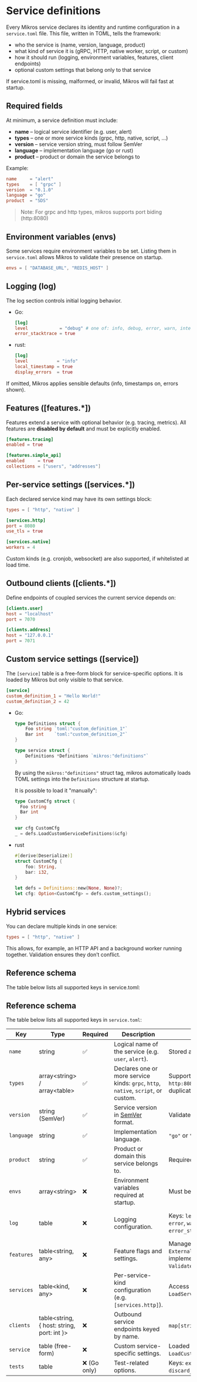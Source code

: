 # Service definitions

Every Mikros service declares its identity and runtime configuration in a
`service.toml` file. This file, written in TOML, tells the framework: 

* who the service is (name, version, language, product)
* what kind of service it is (gRPC, HTTP, native worker, script, or custom)
* how it should run (logging, environment variables, features, client endpoints)
* optional custom settings that belong only to that service

If service.toml is missing, malformed, or invalid, Mikros will fail fast at
startup.

## Required fields

At minimum, a service definition must include:

* **name** – logical service identifier (e.g. user, alert)
* **types** – one or more service kinds (grpc, http, native, script, …)
* **version** – service version string, must follow SemVer
* **language** – implementation language (go or rust)
* **product** – product or domain the service belongs to

Example:
```toml
name     = "alert"
types    = [ "grpc" ]
version  = "0.1.0"
language = "go"
product  = "SDS"
```

> Note: For grpc and http types, mikros supports port biding (http:8080)

## Environment variables (envs)

Some services require environment variables to be set. Listing them in
`service.toml` allows Mikros to validate their presence on startup.

```toml
envs = [ "DATABASE_URL", "REDIS_HOST" ]
```

## Logging (log)

The log section controls initial logging behavior.

* Go:
  ```toml
  [log]
  level            = "debug" # one of: info, debug, error, warn, internal
  error_stacktrace = true
  ```

* rust:
  ```toml
  [log]
  level           = "info"
  local_timestamp = true
  display_errors  = true
  ```

If omitted, Mikros applies sensible defaults (info, timestamps on, errors shown).

## Features ([features.*])

Features extend a service with optional behavior (e.g. tracing, metrics). All
features are **disabled by default** and must be explicitly enabled.

```toml
[features.tracing]
enabled = true

[features.simple_api]
enabled     = true
collections = ["users", "addresses"]
```

## Per-service settings ([services.*])

Each declared service kind may have its own settings block:

```toml
types = [ "http", "native" ]

[services.http]
port = 8080
use_tls = true

[services.native]
workers = 4
```

Custom kinds (e.g. cronjob, websocket) are also supported, if
whitelisted at load time.

## Outbound clients ([clients.*])

Define endpoints of coupled services the current service depends on:

```toml
[clients.user]
host = "localhost"
port = 7070

[clients.address]
host = "127.0.0.1"
port = 7071
```

## Custom service settings ([service])

The `[service]` table is a free-form block for service-specific options. It is
loaded by Mikros but only visible to that service.

```toml
[service]
custom_definition_1 = "Hello World!"
custom_definition_2 = 42
```

* Go:
  ```go
  type Definitions struct {
      Foo string `toml:"custom_definition_1"`
      Bar int    `toml:"custom_definition_2"`
  }
  
  type service struct {
      Definitions *Definitions `mikros:"definitions"`
  }
  ```

  By using the `mikros:"definitions"` struct tag, mikros automatically loads
  TOML settings into the `Definitions` structure at startup.

  It is possible to load it "manually":
  ```go
  type CustomCfg struct {
    Foo string
    Bar int
  }

  var cfg CustomCfg
  _ = defs.LoadCustomServiceDefinitions(&cfg)
  ```

* rust
  ```rust
  #[derive(Deserialize)]
  struct CustomCfg {
      foo: String,
      bar: i32,
  }

  let defs = Definitions::new(None, None)?;
  let cfg: Option<CustomCfg> = defs.custom_settings();
  ```

## Hybrid services

You can declare multiple kinds in one service:
```toml
types = [ "http", "native" ]
```

This allows, for example, an HTTP API and a background worker running together.
Validation ensures they don’t conflict.

## Reference schema

The table below lists all supported keys in service.toml:

## Reference schema

The table below lists all supported keys in `service.toml`:

| Key        | Type                                         | Required    | Description                                                                        | Go                                                                                              | Rust                                                                                                    |
|------------|----------------------------------------------|-------------|------------------------------------------------------------------------------------|-------------------------------------------------------------------------------------------------|---------------------------------------------------------------------------------------------------------|
| `name`     | string                                       | ✅           | Logical name of the service (e.g. `user`, `alert`).                                | Stored as `Definitions.Name`.                                                                   | Stored as `ServiceName`.                                                                                |
| `types`    | array\<string\> / array\<table\>             | ✅           | Declares one or more service kinds: `grpc`, `http`, `native`, `script`, or custom. | Supports `type:port` (e.g. `http:8080`). Validated: no duplicates, only one `script`.           | Deserialized as `Vec<Service>`. Custom kinds require `CustomServiceInfo`.                               |
| `version`  | string (SemVer)                              | ✅           | Service version in [SemVer](https://semver.org) format.                            | Validated with `version` rule.                                                                  | Plain string, validated by `validator`.                                                                 |
| `language` | string                                       | ✅           | Implementation language.                                                           | `"go"` or `"rust"`.                                                                             | Typically `"rust"`, but kept as free string.                                                            |
| `product`  | string                                       | ✅           | Product or domain this service belongs to.                                         | Required string.                                                                                | Required string.                                                                                        |
| `envs`     | array\<string\>                              | ❌           | Environment variables required at startup.                                         | Must be uppercase ASCII.                                                                        | Presence validated, values not parsed.                                                                  |
| `log`      | table                                        | ❌           | Logging configuration.                                                             | Keys: `level` (one of `info`, `debug`, `error`, `warn`, `internal`), `error_stacktrace` (bool). | Keys: `level` (string), `local_timestamp` (bool), `display_errors` (bool). Defaults applied if omitted. |
| `features` | table\<string, any\>                         | ❌           | Feature flags and settings.                                                        | Managed via `ExternalFeatureEntry`. Must implement `Enabled()` and `Validate()`.                | Deserialized into typed structs with `Definitions::load_feature<T>()`.                                  |
| `services` | table\<kind, any\>                           | ❌           | Per-service-kind configuration (e.g. `[services.http]`).                           | Access via `LoadService(serviceType)`.                                                          | Access via `load_service::<T>(ServiceKind)`.                                                            |
| `clients`  | table\<string, { host: string, port: int }\> | ❌           | Outbound service endpoints keyed by name.                                          | `map[string]GrpcClient`.                                                                        | `Option<Client>` via `defs.client("name")`.                                                             |
| `service`  | table (free-form)                            | ❌           | Custom service-specific settings.                                                  | Loaded with `LoadCustomServiceDefinitions()`.                                                   | Deserialized via `custom_settings::<T>()`.                                                              |
| `tests`    | table                                        | ❌ (Go only) | Test-related options.                                                              | Keys: `execute_lifecycle` (bool), `discard_log_messages` (bool).                                | N/A.                                                                                                    |
